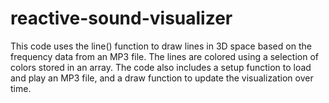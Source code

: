 # reactive-sound-visualizer

This code uses the line() function to draw lines in 3D space based on the frequency data from an MP3 file. The lines are colored using a selection of colors stored in an array. The code also includes a setup function to load and play an MP3 file, and a draw function to update the visualization over time.
